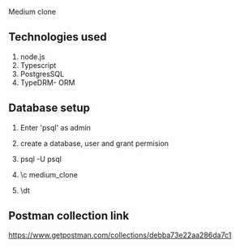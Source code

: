 Medium clone

## Technologies used 
1. node.js
2. Typescript
3. PostgresSQL
4. TypeDRM- ORM

## Database setup
1. Enter 'psql' as admin

2. create a database, user and grant permision
 
3. psql -U psql
4. \c medium_clone
5. \dt 
 ## Postman collection link
 https://www.getpostman.com/collections/debba73e22aa286da7c1